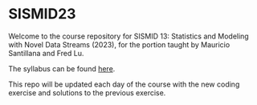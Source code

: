 # SISMID23

Welcome to the course repository for SISMID 13: Statistics and Modeling with Novel Data Streams (2023), for the portion taught by Mauricio Santillana and Fred Lu.

The syllabus can be found [here](https://docs.google.com/document/d/1eXdLQWg_zKtUdhRUcncVkrRPTeaYOPiKrFWtbSAGJsE/).

This repo will be updated each day of the course with the new coding exercise and solutions to the previous exercise.

